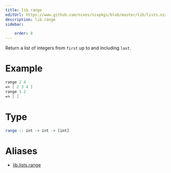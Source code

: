 ```yaml
---
title: lib.range
editUrl: https://www.github.com/nixos/nixpkgs/blob/master/lib/lists.nix#L505C5
description: lib.range
sidebar:

    order: 8
---
```


Return a list of integers from `first` up to and including `last`.

# Example

```nix
range 2 4
=> [ 2 3 4 ]
range 3 2
=> [ ]
```

# Type

```haskell
range :: int -> int -> [int]
```


# Aliases

- [lib.lists.range](./reference/lib/lists/lib-lists-range)


